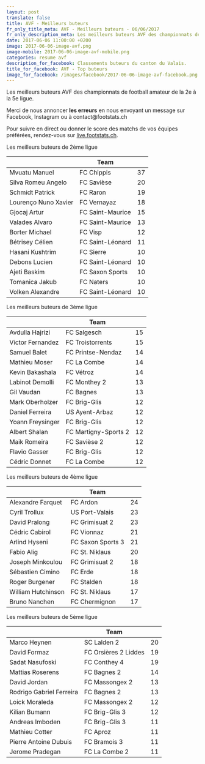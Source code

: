 ```yaml
---
layout: post
translate: false
title: AVF - Meilleurs buteurs
fr_only_title_meta: AVF - Meilleurs buteurs - 06/06/2017
fr_only_description_meta: Les meilleurs buteurs AVF des championnats de football amateur de la 2e à la 5e ligue - 06/06/2017
date: 2017-06-06 11:00:00 +0200
image: 2017-06-06-image-avf.png
image-mobile: 2017-06-06-image-avf-mobile.png
categories: resume avf
description_for_facebook: Classements buteurs du canton du Valais.
title_for_facebook: AVF - Top buteurs
image_for_facebook: /images/facebook/2017-06-06-image-avf-facebook.png
---
```

<p>Les meilleurs buteurs AVF des championnats de football amateur de la 2e à la 5e ligue.</p>
<p>Merci de nous annoncer <b>les erreurs</b> en nous envoyant un message sur Facebook, Instagram ou à contact@footstats.ch</p>
<p>Pour suivre en direct ou donner le score des matchs de vos équipes préférées, rendez-vous sur <a href='http://live.footstats.ch'>live.footstats.ch</a>.</p>

<p>Les meilleurs buteurs de 2ème ligue</p><table class="table"><thead><tr><th><i class="fa fa-male"></i></th><th>Team</th><th><i class="fa fa-futbol-o"></i></th></tr></thead><tbody><tr><td>Mvuatu Manuel</td><td>FC Chippis</td><td>37</td></tr><tr><td>Silva Romeu Angelo</td><td>FC Savièse</td><td>20</td></tr><tr><td>Schmidt Patrick</td><td>FC Raron</td><td>19</td></tr><tr><td>Lourenço Nuno Xavier</td><td>FC Vernayaz</td><td>18</td></tr><tr><td>Gjocaj Artur</td><td>FC Saint-Maurice</td><td>15</td></tr><tr><td>Valades Alvaro</td><td>FC Saint-Maurice</td><td>13</td></tr><tr><td>Borter Michael</td><td>FC Visp</td><td>12</td></tr><tr><td>Bétrisey Célien</td><td>FC Saint-Léonard</td><td>11</td></tr><tr><td>Hasani Kushtrim</td><td>FC Sierre</td><td>10</td></tr><tr><td>Debons Lucien</td><td>FC Saint-Léonard</td><td>10</td></tr><tr><td>Ajeti Baskim</td><td>FC Saxon Sports</td><td>10</td></tr><tr><td>Tomanica Jakub</td><td>FC Naters</td><td>10</td></tr><tr><td>Volken Alexandre</td><td>FC Saint-Léonard</td><td>10</td></tr></tbody></table><p>Les meilleurs buteurs de 3ème ligue</p><table class="table"><thead><tr><th><i class="fa fa-male"></i></th><th>Team</th><th><i class="fa fa-futbol-o"></i></th></tr></thead><tbody><tr><td>Avdulla Hajrizi</td><td>FC Salgesch</td><td>15</td></tr><tr><td>Victor Fernandez</td><td>FC Troistorrents</td><td>15</td></tr><tr><td>Samuel Balet</td><td>FC Printse-Nendaz</td><td>14</td></tr><tr><td>Mathieu Moser</td><td>FC La Combe</td><td>14</td></tr><tr><td>Kevin Bakashala</td><td>FC Vétroz</td><td>14</td></tr><tr><td>Labinot Demolli</td><td>FC Monthey 2</td><td>13</td></tr><tr><td>Gil Vaudan</td><td>FC Bagnes</td><td>13</td></tr><tr><td>Mark Oberholzer</td><td>FC Brig-Glis</td><td>12</td></tr><tr><td>Daniel Ferreira</td><td>US Ayent-Arbaz</td><td>12</td></tr><tr><td>Yoann Freysinger</td><td>FC Brig-Glis</td><td>12</td></tr><tr><td>Albert Shalan</td><td>FC Martigny-Sports 2</td><td>12</td></tr><tr><td>Maik Romeira</td><td>FC Savièse 2</td><td>12</td></tr><tr><td>Flavio Gasser</td><td>FC Brig-Glis</td><td>12</td></tr><tr><td>Cédric Donnet</td><td>FC La Combe</td><td>12</td></tr></tbody></table><p>Les meilleurs buteurs de 4ème ligue</p><table class="table"><thead><tr><th><i class="fa fa-male"></i></th><th>Team</th><th><i class="fa fa-futbol-o"></i></th></tr></thead><tbody><tr><td>Alexandre Farquet</td><td>FC Ardon</td><td>24</td></tr><tr><td>Cyril Trollux</td><td>US Port-Valais</td><td>23</td></tr><tr><td>David Pralong</td><td>FC Grimisuat 2</td><td>23</td></tr><tr><td>Cédric Cabirol</td><td>FC Vionnaz</td><td>21</td></tr><tr><td>Arlind Hyseni</td><td>FC Saxon Sports 3</td><td>21</td></tr><tr><td>Fabio Alig</td><td>FC St. Niklaus</td><td>20</td></tr><tr><td>Joseph Minkoulou</td><td>FC Grimisuat 2</td><td>18</td></tr><tr><td>Sébastien Cimino</td><td>FC Erde</td><td>18</td></tr><tr><td>Roger Burgener</td><td>FC Stalden</td><td>18</td></tr><tr><td>William Hutchinson</td><td>FC St. Niklaus</td><td>17</td></tr><tr><td>Bruno Nanchen</td><td>FC Chermignon</td><td>17</td></tr></tbody></table><p>Les meilleurs buteurs de 5ème ligue</p><table class="table"><thead><tr><th><i class="fa fa-male"></i></th><th>Team</th><th><i class="fa fa-futbol-o"></i></th></tr></thead><tbody><tr><td>Marco Heynen</td><td>SC Lalden 2</td><td>20</td></tr><tr><td>David Formaz</td><td>FC Orsières 2 Liddes</td><td>19</td></tr><tr><td>Sadat Nasufoski</td><td>FC Conthey 4</td><td>19</td></tr><tr><td>Mattias Roserens</td><td>FC Bagnes 2</td><td>14</td></tr><tr><td>David Jordan</td><td>FC Massongex 2</td><td>13</td></tr><tr><td>Rodrigo Gabriel Ferreira</td><td>FC Bagnes 2</td><td>13</td></tr><tr><td>Loick Moraleda</td><td>FC Massongex 2</td><td>12</td></tr><tr><td>Kilian Bumann</td><td>FC Brig-Glis 3</td><td>12</td></tr><tr><td>Andreas Imboden</td><td>FC Brig-Glis 3</td><td>11</td></tr><tr><td>Mathieu Cotter</td><td>FC Aproz</td><td>11</td></tr><tr><td>Pierre Antoine Dubuis</td><td>FC Bramois 3</td><td>11</td></tr><tr><td>Jerome Pradegan</td><td>FC La Combe 2</td><td>11</td></tr></tbody></table>